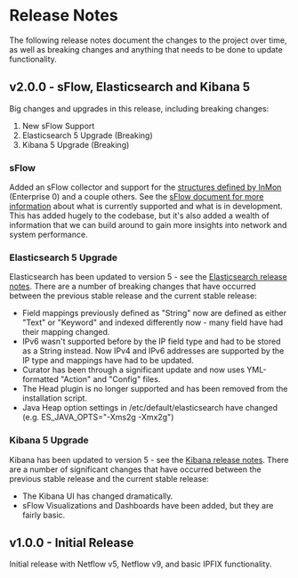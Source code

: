 # Release Notes
The following release notes document the changes to the project over time, as well as breaking changes and anything that needs to be done to update functionality.

## v2.0.0 - sFlow, Elasticsearch and Kibana 5
Big changes and upgrades in this release, including breaking changes:

1. New sFlow Support
2. Elasticsearch 5 Upgrade (Breaking)
3. Kibana 5 Upgrade (Breaking)

### sFlow
Added an sFlow collector and support for the [structures defined by InMon](http://www.sflow.org/developers/structures.php) (Enterprise 0) and a couple others. See the [sFlow document for more information](sFlow.md) about what is currently supported and what is in development. This has added hugely to the codebase, but it's also added a wealth of information that we can build around to gain more insights into network and system performance.

### Elasticsearch 5 Upgrade
Elasticsearch has been updated to version 5 - see the [Elasticsearch release notes](https://www.elastic.co/guide/en/elasticsearch/reference/current/release-notes-5.0.0.html). There are a number of breaking changes that have occurred between the previous stable release and the current stable release:

- Field mappings previously defined as "String" now are defined as either "Text" or "Keyword" and indexed differently now - many field have had their mapping changed.
- IPv6 wasn't supported before by the IP field type and had to be stored as a String instead. Now IPv4 and IPv6 addresses are supported by the IP type and mappings have had to be updated.
- Curator has been through a significant update and now uses YML-formatted "Action" and "Config" files.
- The Head plugin is no longer supported and has been removed from the installation script.
- Java Heap option settings in /etc/default/elasticsearch have changed (e.g. ES_JAVA_OPTS="-Xms2g -Xmx2g")

### Kibana 5 Upgrade
Kibana has been updated to version 5 - see the [Kibana release notes](https://www.elastic.co/guide/en/kibana/current/release-notes-5.0.0.html). There are a number of significant changes that have occurred between the previous stable release and the current stable release:

- The Kibana UI has changed dramatically.
- sFlow Visualizations and Dashboards have been added, but they are fairly basic.

## v1.0.0 - Initial Release
Initial release with Netflow v5, Netflow v9, and basic IPFIX functionality.